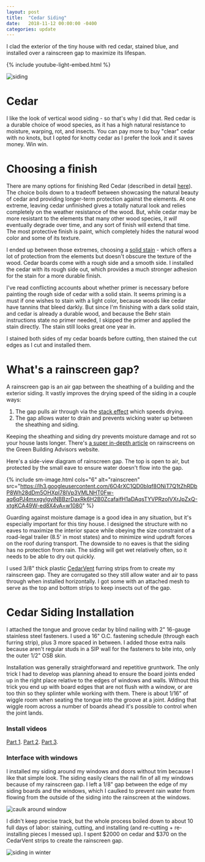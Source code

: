 ```yaml
---
layout: post
title:  "Cedar Siding"
date:   2018-11-12 00:00:00 -0400
categories: update
---
```


I clad the exterior of the tiny house with red cedar, stained blue, and installed over a rainscreen gap to maximize its lifespan.

<!--more-->

{% include youtube-light-embed.html %}

![siding](https://lh3.googleusercontent.com/tBGVJQVFQuVMeQf0waTf3MZJLZWp4fnZTOMQ3UGADpl87Lwml1wgk_x0IsZiDp6BxGozffd7OlA_851WI4f8py3CtTMTcfwUsY1gYiojq9X0GnLe8ye75TqE1OSwQpNIZfftomt1jA=w1080)

# Cedar

I like the look of vertical wood siding - so that's why I did that. Red cedar is a durable choice of wood species, as it has a high natural resistance to moisture, warping, rot, and insects. You can pay more to buy "clear" cedar with no knots, but I opted for knotty cedar as I prefer the look and it saves money. Win win.

# Choosing a finish

There are many options for finishing Red Cedar (described in detail [here][cedar-finishes]). The choice boils down to a tradeoff between showcasing the natural beauty of cedar and providing longer-term protection against the elements. At one extreme, leaving cedar unfinished gives a totally natural look and relies completely on the weather resistance of the wood. But, while cedar may be more resistant to the elements that many other wood species, it _will_ eventually degrade over time, and any sort of finish will extend that time. The most protective finish is paint, which completely hides the natural wood color and some of its texture.

I ended up between those extremes, choosing a [solid stain][behr-solid] - which offers a lot of protection from the elements but doesn't obscure the texture of the wood. Cedar boards come with a rough side and a smooth side. I installed the cedar with its rough side out, which provides a much stronger adhesion for the stain for a more durable finish.

I've read conflicting accounts about whether primer is necessary before painting the rough side of cedar with a solid stain.
It seems priming is a must if one wishes to stain with a light color, because woods like cedar have tannins that bleed darkly.
But since I'm finishing with a dark solid stain, and cedar is already a durable wood, and because the Behr stain instructions state
no primer needed, I skipped the primer and applied the stain directly. The stain still looks great one year in.

I stained both sides of my cedar boards before cutting, then stained the cut edges as I cut and installed them.

<div class="youtube-player" data-id="Kb_7C6u5xN4"></div>

# What's a rainscreen gap?

A rainscreen gap is an air gap between the sheathing of a building and the exterior siding.
It vastly improves the drying speed of the siding in a couple ways:
1. The gap pulls air through via the [stack effect][stack-effect] which speeds drying.
1. The gap allows water to drain and prevents wicking water up between the sheathing and siding.

Keeping the sheathing and siding dry prevents moisture damage and rot so your house lasts longer.
There's [a super in-depth article][gba-rainscreen] on rainscreens on the Green Building Advisors website.

Here's a side-view diagram of rainscreen gap. The top is open to air, but protected by the small eave to ensure water doesn't flow into the gap.

{% include sm-image.html cols="6" alt="rainscreen" src="https://lh3.googleusercontent.com/6O4rXC1QD0blqf8ONiT7Q1tZhRDbP8Wh28dDm5OHXpI78lVp3VMLNHT0Fw-aq6qPJ4mxxgylgyiNBBzrDaxRk6H2B0ZcafaifH1aDAqsTYVPRzoIVXrJpZxQ-xtgKCA49W-ed8X4vA=w1080" %}

Guarding against moisture damage is a good idea in any situation, but it's especially important for this tiny house.
I designed the structure with no eaves to maximize the interior space while obeying the size constraint of a road-legal trailer
(8.5' in most states) and to minimize wind updraft forces on the roof during transport.
The downside to no eaves is that the siding has no protection from rain.
The siding will get wet relatively often, so it needs to be able to dry out quickly.

I used 3/8" thick plastic [CedarVent][cedarvent] furring strips from to create my rainscreen gap. They are corrugated so they still allow water and air to pass through when installed horizontally. I got some with an attached mesh to serve as the top and bottom strips to keep insects out of the gap.

# Cedar Siding Installation

I attached the tongue and groove cedar by blind nailing with 2" 16-gauge stainless steel fasteners. I used a 16" O.C. fastening schedule (through each furring strip), plus 3 more spaced in between. I added those extra nails because aren't regular studs in a SIP wall for the fasteners to bite into, only the outer 1/2" OSB skin.

Installation was generally straightforward and repetitive gruntwork. The only trick I had to develop was planning
ahead to ensure the board joints ended up in the right place relative to the edges of windows and walls.
Without this trick you end up with board edges that are not flush with a window, or are too thin so they splinter while working with them.
There is about 1/16" of wiggle room when seating the tongue into the groove at a joint.
Adding that wiggle room across a number of boards ahead it's possible to control when the joint lands.

### Install videos

[Part 1][part-1]. [Part 2][part-2]. [Part 3][part-3].

### Interface with windows

I installed my siding around my windows and doors without trim because I like that simple look.
The siding easily clears the nail fin of all my windows because of my rainscreen gap.
I left a 1/8" gap between the edge of my siding boards and the windows,
which I caulked to prevent rain water from flowing from the outside of the siding into the rainscreen at the windows.

![caulk around window](https://lh3.googleusercontent.com/qYi0l_MWnr4ni_ipiNQP_U3dwU2RUDfYr7ueQqT0QfCxNuWObDZla-TcWCJbwYoXEWgiDEvzExSzVPFI5UWmkxHRNfIlAhTE6kNEtMBxTMsdiiMg-P1h4DpTaB9rEzINuC5ea7zYlQ=w1080)

I didn't keep precise track, but the whole process boiled down to about 10 full days of labor: staining, cutting, and installing (and re-cutting + re-installing pieces I messed up).
I spent $2000 on cedar and $370 on the CedarVent strips to create the rainscreen gap.

![siding in winter](https://lh3.googleusercontent.com/U5GyQRJ6hI1xiv6DIjh3bHpOvJ2lVlY0_6Xzwb_fpwdmkE-eJLTVsIY8YeI4-g0durw7HoDg8amlkmsYtWv28UXBUoKyljvjZiDhZjPRX6G051SBzhDE-UWvPT1qsxtpD7HBa-T5ZA=w1080)

[cedar-finishes]: https://www.realcedar.com/outdoor/finishing-choices/
[behr-solid]: https://www.behr.com/consumer/products/wood-stains-finishes-cleaners-and-strippers/behr-premium-solid-color-waterproofing-stain-and-sealer
[stack-effect]: https://en.wikipedia.org/wiki/Stack_effect
[gba-rainscreen]: https://www.greenbuildingadvisor.com/article/all-about-rainscreens
[cedarvent]: https://dciproducts.com/cedarvent/
[part-1]: https://www.youtube.com/watch?v=iCM21Gudf34
[part-2]: https://www.youtube.com/watch?v=k5hM9FfdxbA
[part-3]: https://www.youtube.com/watch?v=Kb_7C6u5xN4
